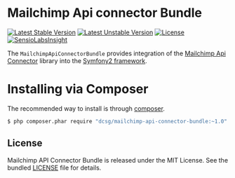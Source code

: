 # Mailchimp Api connector Bundle

[![Latest Stable Version](https://poser.pugx.org/dcsg/mailchimp-api-connector-bundle/v/stable.png)](https://packagist.org/packages/dcsg/mailchimp-api-connector-bundle) [![Latest Unstable Version](https://poser.pugx.org/dcsg/mailchimp-api-connector-bundle/v/unstable.png)](https://packagist.org/packages/dcsg/mailchimp-api-connector-bundle) [![License](https://poser.pugx.org/dcsg/mailchimp-api-connector-bundle/license.png)](https://packagist.org/packages/dcsg/mailchimp-api-connector-bundle) [![SensioLabsInsight](https://insight.sensiolabs.com/projects/599f19dc-55be-40c3-bd3e-46d38e5ce755/mini.png)](https://insight.sensiolabs.com/projects/599f19dc-55be-40c3-bd3e-46d38e5ce755)

The `MailchimpApiConnectorBundle` provides integration of the [Mailchimp Api Connector](https://github.com/dcsg/MailchimpApiConnector) library into the [Symfony2 framework](http://symfony.com).

# Installing via Composer

The recommended way to install is through [composer](http://composer.org).

```sh
$ php composer.phar require "dcsg/mailchimp-api-connector-bundle:~1.0"
```

## License

Mailchimp API Connector Bundle is released under the MIT License. See the bundled [LICENSE](https://github.com/dcsg/MailchimpApiConnectorBundle/blob/master/Resources/meta/LICENSE) file for details.
